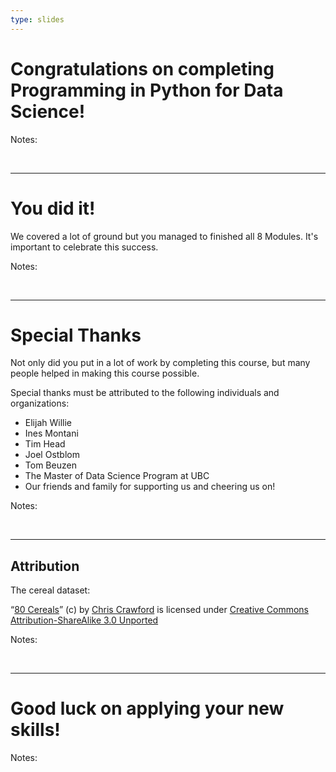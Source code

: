 ```yaml
---
type: slides
---
```


# Congratulations on completing Programming in Python for Data Science!

Notes: 

<br>

---

# You did it!

We covered a lot of ground but you managed to finished all 8 Modules. It's important to celebrate this success. 


Notes:

<br>

---

# Special Thanks 

Not only did you put in a lot of work by completing this course, but many people helped in making this course possible. 

Special thanks must be attributed to the following individuals and organizations:

- Elijah Willie 
- Ines Montani
- Tim Head
- Joel Ostblom
- Tom Beuzen 
- The Master of Data Science Program at UBC
- Our friends and family for supporting us and cheering us on!

Notes:

<br>

---

## Attribution

The cereal dataset:

 “[80 Cereals](https://www.kaggle.com/crawford/80-cereals/)” (c) by [Chris Crawford](https://www.linkedin.com/in/crawforc3/) is licensed
under [Creative Commons Attribution-ShareAlike 3.0 Unported](http://creativecommons.org/licenses/by-sa/3.0/)


Notes: 

<br>

---

# Good luck on applying your new skills!

Notes: 

<br>



